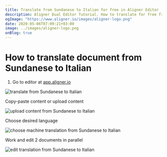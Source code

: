 ```yaml
---
title: Translate from Sundanese to Italian for free in Aligner Editor
description: Aligner Dual Editor Tutorial. How to translate for free from Sundanese to Italian. Aligner is multilingual document management platform. 
ogImage: "https://www.aligner.io/images/aligner-logo.png"
date: 2020-05-06T07:09:21+03:00
image: ../images/aligner-logo.png
onBlog: true
---
```


# How to translate document from Sundanese to Italian

1. Go to editor at [app.aligner.io](https://app.aligner.io "Aligner App web page")

![translate from Sundanese to Italian](../aligner-blank-editor.png "translate from Sundanese to Italian")

Copy-paste content or upload content

![upload content from Sundanese to Italian](../aligner-uploaded-document.png "upload content from Sundanese to Italian")

Choose desired language

![choose machine translation from Sundanese to Italian](../aligner-language-dropdown.png "choose machine translation from Sundanese to Italian")

Work and edit 2 documents in parallel

![edit translation from Sundanese to Italian](../aligner-double-sitded-editor.png "edit translation from Sundanese to Italian")


